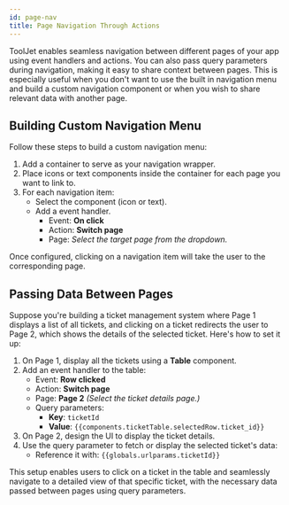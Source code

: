 ```yaml
---
id: page-nav
title: Page Navigation Through Actions
---
```


ToolJet enables seamless navigation between different pages of your app using event handlers and actions. You can also pass query parameters during navigation, making it easy to share context between pages. This is especially useful when you don't want to use the built in navigation menu and build a custom navigation component or when you wish to share relevant data with another page.

## Building Custom Navigation Menu

Follow these steps to build a custom navigation menu:

1. Add a container to serve as your navigation wrapper.
2. Place icons or text components inside the container for each page you want to link to.
3. For each navigation item:
    - Select the component (icon or text).
    - Add a event handler.
        - Event: **On click**
        - Action: **Switch page**
        - Page: *Select the target page from the dropdown.*

Once configured, clicking on a navigation item will take the user to the corresponding page.

## Passing Data Between Pages

Suppose you're building a ticket management system where Page 1 displays a list of all tickets, and clicking on a ticket redirects the user to Page 2, which shows the details of the selected ticket. Here's how to set it up:

1. On Page 1, display all the tickets using a **Table** component.
2. Add an event handler to the table:
    - Event: **Row clicked**
    - Action: **Switch page**
    - Page: **Page 2** *(Select the ticket details page.)*
    - Query parameters:
        - **Key**: `ticketId`
        - **Value**: `{{components.ticketTable.selectedRow.ticket_id}}`
3. On Page 2, design the UI to display the ticket details.
4. Use the query parameter to fetch or display the selected ticket's data:
    - Reference it with: `{{globals.urlparams.ticketId}}`

This setup enables users to click on a ticket in the table and seamlessly navigate to a detailed view of that specific ticket, with the necessary data passed between pages using query parameters.